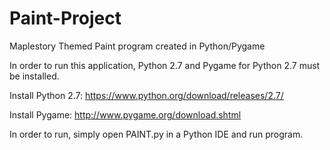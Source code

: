 Paint-Project
=============

Maplestory Themed Paint program created in Python/Pygame

In order to run this application, Python 2.7 and Pygame for Python 2.7 must be installed. 

Install Python 2.7:
https://www.python.org/download/releases/2.7/

Install Pygame:
http://www.pygame.org/download.shtml

In order to run, simply open PAINT.py in a Python IDE and run program.
